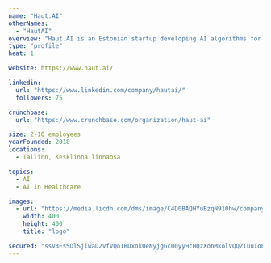 ```yaml
---
name: "Haut.AI"
otherNames:
  - "HautAI"
overview: "Haut.AI is an Estonian startup developing AI algorithms for recognition of skin pathologies. Our developments are based on the algorithms of computer vision and machine learning including deep learning."
type: "profile"
heat: 1

website: https://www.haut.ai/

linkedin:
  url: "https://www.linkedin.com/company/hautai/"
  followers: 75

crunchbase:
  url: "https://www.crunchbase.com/organization/haut-ai"

size: 2-10 employees
yearFounded: 2018
locations:
  - Tallinn, Kesklinna linnaosa

topics:
  - AI
  - AI in Healthcare

images:
  - url: "https://media.licdn.com/dms/image/C4D0BAQHYuBzqN910hw/company-logo_400_400/0?e=1582761600&v=beta&t=dnMRjU06jhVrLrXyfSCfl8CTDqHBJ7F7_qMFjVMR5b4"
    width: 400
    height: 400
    title: "logo"

secured: "ssV3EsSDlSjiwaD2VfVQoIBDxok0eNyjgGc00yyHcHQzXonMkolVQQZIuuIoEAeh+nu7KSWPiFr9mR/mWdWfLraOEBNFIZ/Vkg0fTy3FlC5qbjZrcLpSO9a2LQLF/JSh2WyClTFPNdCJv7fVvSUZM6TCSUQ0koDX+PIh8cWVLg0A+YBkh+0U19tE0Ko5kUQ5PEEIKvserNSSQISBV1iv8dIqbt0kgkzDF1fBzWy3sOzdDgZDqnQApNfSpFeUD9T7Tw6/5q7i1p+rIAVH+Jw0Ow==;jOBlojjEwSi54DDHLLPiVg=="
---
```


